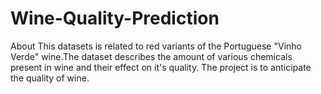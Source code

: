 # Wine-Quality-Prediction
About This datasets is related to red variants of the Portuguese "Vinho Verde" wine.The dataset describes the amount of various chemicals present in wine and their effect on it's quality. The project is to anticipate the quality of wine.
